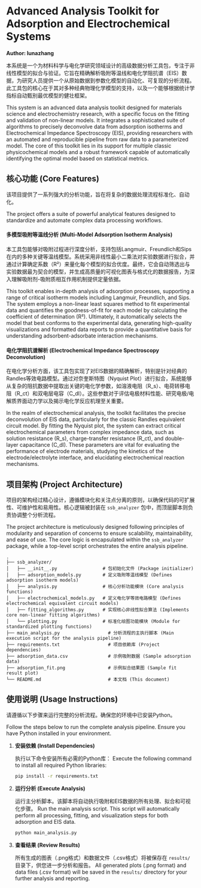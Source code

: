 <!-- README.md -->
# Advanced Analysis Toolkit for Adsorption and Electrochemical Systems
**Author: lunazhang**

本系统是一个为材料科学与电化学研究领域设计的高级数据分析工具包，专注于非线性模型的拟合与验证。它旨在精确解析吸附等温线和电化学阻抗谱（EIS）数据，为研究人员提供一个从原始数据到参数化模型的自动化、可复现的分析流程。此工具包的核心在于其对多种经典物理化学模型的支持，以及一个能够根据统计学指标自动甄别最优模型的健壮框架。

This system is an advanced data analysis toolkit designed for materials science and electrochemistry research, with a specific focus on the fitting and validation of non-linear models. It integrates a sophisticated suite of algorithms to precisely deconvolve data from adsorption isotherms and Electrochemical Impedance Spectroscopy (EIS), providing researchers with an automated and reproducible pipeline from raw data to a parameterized model. The core of this toolkit lies in its support for multiple classic physicochemical models and a robust framework capable of automatically identifying the optimal model based on statistical metrics.

## 核心功能 (Core Features)

该项目提供了一系列强大的分析功能，旨在将复杂的数据处理流程标准化、自动化。

The project offers a suite of powerful analytical features designed to standardize and automate complex data processing workflows.

#### 多模型吸附等温线分析 (Multi-Model Adsorption Isotherm Analysis)
本工具包能够对吸附过程进行深度分析，支持包括Langmuir、Freundlich和Sips在内的多种关键等温线模型。系统采用非线性最小二乘法对实验数据进行拟合，并通过计算确定系数（R²）来量化每个模型的拟合优度。最终，它会自动筛选出与实验数据最为契合的模型，并生成高质量的可视化图表与格式化的数据报告，为深入理解吸附剂-吸附质相互作用机制提供定量依据。

This toolkit enables in-depth analysis of adsorption processes, supporting a range of critical isotherm models including Langmuir, Freundlich, and Sips. The system employs a non-linear least squares method to fit experimental data and quantifies the goodness-of-fit for each model by calculating the coefficient of determination (R²). Ultimately, it automatically selects the model that best conforms to the experimental data, generating high-quality visualizations and formatted data reports to provide a quantitative basis for understanding adsorbent-adsorbate interaction mechanisms.

#### 电化学阻抗谱解析 (Electrochemical Impedance Spectroscopy Deconvolution)
在电化学分析方面，该工具包实现了对EIS数据的精确解析，特别是针对经典的Randles等效电路模型。通过对奈奎斯特图（Nyquist Plot）进行拟合，系统能够从复杂的阻抗数据中提取出关键的电化学参数，如溶液电阻（R_s）、电荷转移电阻（R_ct）和双电层电容（C_dl）。这些参数对于评估电极材料性能、研究电极/电解质界面动力学以及揭示电化学反应机理至关重要。

In the realm of electrochemical analysis, the toolkit facilitates the precise deconvolution of EIS data, particularly for the classic Randles equivalent circuit model. By fitting the Nyquist plot, the system can extract critical electrochemical parameters from complex impedance data, such as solution resistance (R_s), charge-transfer resistance (R_ct), and double-layer capacitance (C_dl). These parameters are vital for evaluating the performance of electrode materials, studying the kinetics of the electrode/electrolyte interface, and elucidating electrochemical reaction mechanisms.

## 项目架构 (Project Architecture)

项目的架构经过精心设计，遵循模块化和关注点分离的原则，以确保代码的可扩展性、可维护性和易用性。核心逻辑被封装在 `ssb_analyzer` 包中，而顶层脚本则负责协调整个分析流程。

The project architecture is meticulously designed following principles of modularity and separation of concerns to ensure scalability, maintainability, and ease of use. The core logic is encapsulated within the `ssb_analyzer` package, while a top-level script orchestrates the entire analysis pipeline.

```
.
├── ssb_analyzer/
│   ├── __init__.py                 # 包初始化文件 (Package initializer)
│   ├── adsorption_models.py        # 定义吸附等温线模型 (Defines adsorption isotherm models)
│   ├── analysis.py                 # 核心分析功能模块 (Core analysis functions)
│   ├── electrochemical_models.py   # 定义电化学等效电路模型 (Defines electrochemical equivalent circuit models)
│   ├── fitting_algorithms.py       # 实现核心非线性拟合算法 (Implements core non-linear fitting algorithms)
│   └── plotting.py                 # 标准化绘图功能模块 (Module for standardized plotting functions)
├── main_analysis.py                  # 分析流程的主执行脚本 (Main execution script for the analysis pipeline)
├── requirements.txt                  # 项目依赖库 (Project dependencies)
├── adsorption_data.csv               # 示例吸附数据 (Sample adsorption data)
├── adsorption_fit.png                # 示例拟合结果图 (Sample fit result plot)
└── README.md                         # 本文档 (This document)
```

## 使用说明 (Usage Instructions)

请遵循以下步骤来运行完整的分析流程。确保您的环境中已安装Python。

Follow the steps below to run the complete analysis pipeline. Ensure you have Python installed in your environment.

1.  **安装依赖 (Install Dependencies)**

    执行以下命令安装所有必需的Python库：
    Execute the following command to install all required Python libraries:
    ```sh
    pip install -r requirements.txt
    ```

2.  **运行分析 (Execute Analysis)**

    运行主分析脚本。该脚本将自动执行吸附和EIS数据的所有处理、拟合和可视化步骤。
    Run the main analysis script. This script will automatically perform all processing, fitting, and visualization steps for both adsorption and EIS data.
    ```sh
    python main_analysis.py
    ```

3.  **查看结果 (Review Results)**

    所有生成的图表（.png格式）和数据文件（.csv格式）将被保存在 `results/` 目录下，供您进一步分析和报告。
    All generated plots (.png format) and data files (.csv format) will be saved in the `results/` directory for your further analysis and reporting.
